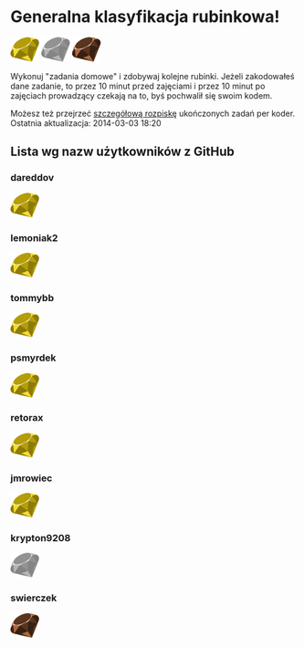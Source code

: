 # Generalna klasyfikacja rubinkowa!

![gold](rimg/gold.png)
![silver](rimg/silver.png)
![bronze](rimg/bronze.png)

Wykonuj "zadania domowe" i zdobywaj kolejne rubinki. Jeżeli zakodowałeś dane zadanie, to przez 10 minut
przed zajęciami i przez 10 minut po zajęciach prowadzący czekają na to, byś pochwalił się swoim kodem.

Możesz też przejrzeć [szczegółową rozpiskę](https://docs.google.com/spreadsheets/d/1NsZzwRjrbuBVxPebSq0zSjgo_ALi3PdiT7P0W0sFK0k/edit?usp=sharing) ukończonych zadań per koder.
Ostatnia aktualizacja: 2014-03-03 18:20

## Lista wg nazw użytkowników z GitHub

### dareddov
![gold](rimg/gold.png)

### lemoniak2
![gold](rimg/gold.png)

### tommybb
![gold](rimg/gold.png)

### psmyrdek
![gold](rimg/gold.png)

### retorax
![gold](rimg/gold.png)

### jmrowiec
![gold](rimg/gold.png)

### krypton9208
![silver](rimg/silver.png)

### swierczek
![bronze](rimg/bronze.png)
